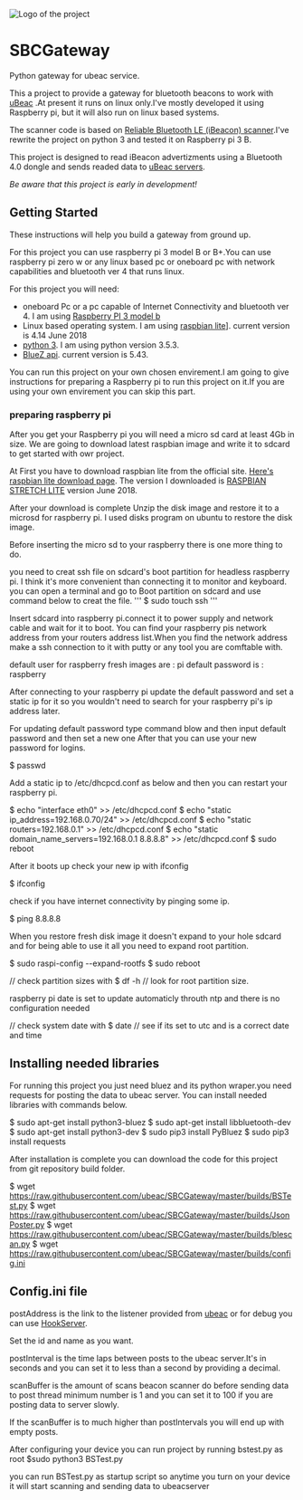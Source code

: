 ![Logo of the project](http://ui.ubeac.io/static/img/logo.svg)

# SBCGateway
Python gateway for ubeac service.

This a project to provide a gateway for bluetooth beacons to work with [uBeac](http://ui.ubeac.io) .At present it runs on linux only.I've mostly developed it using Raspberry pi, but it will also run on linux based systems.

The scanner code is based on [Reliable Bluetooth LE (iBeacon) scanner](https://github.com/ashokgelal/iBeacon-Scanner).I've rewrite the project on python 3 and tested it on Raspberry pi 3 B.

This project is designed to read iBeacon advertizments using a Bluetooth 4.0 dongle and sends readed data to [uBeac servers](http://ui.ubeac.io).

*Be aware that this project is early in development!*
## Getting Started
These instructions will help you build a gateway from ground up.

For this project you can use raspberry pi 3 model B or B+.You can use raspberry pi zero w or any linux based pc or oneboard pc with network capabilities and bluetooth ver 4 that runs linux.

For this project you will need:
* oneboard Pc or a pc capable of Internet Connectivity and bluetooth ver 4. I am using [Raspberry PI 3 model b](https://www.raspberrypi.org/products/)
* Linux based operating system. I am using [raspbian lite](https://www.raspberrypi.org/downloads/raspbian/)]. current version is 4.14 June 2018
* [python 3](https://www.python.org/). I am using python version 3.5.3.
* [BlueZ api](http://www.bluez.org/). current version is 5.43.

You can run this project on your own chosen envirement.I am going to give instructions for preparing a Raspberry pi to run this project on it.If you are using your own envirement you can skip this part.

### preparing raspberry pi
After you get your Raspberry pi you will need a micro sd card at least 4Gb in size.
We are going to download latest raspbian image and write it to sdcard to get started with owr project.

At First you have to download raspbian lite from the official site.
[Here's raspbian lite download page](https://www.raspberrypi.org/downloads/raspbian/).
The version I downloaded is [RASPBIAN STRETCH LITE](https://downloads.raspberrypi.org/raspbian_lite_latest) version June 2018.

After your download is complete Unzip the disk image and restore it to a microsd for raspberry pi.
I used disks program on ubuntu to restore the disk image.

Before inserting the micro sd to your raspberry there is one more thing to do.

you need to creat ssh file on sdcard's boot partition for headless raspberry pi.
I think it's more convenient than connecting it to monitor and keyboard.
you can open a terminal and go to Boot partition on sdcard and use command below to creat the file.
'''
 $ sudo touch ssh
'''

Insert sdcard into raspberry pi.connect it to power supply and network cable and wait for it to boot.
You can find your raspberry pis network address from your routers address list.When you find the network address make a ssh connection to it with putty or any tool you are comftable with.

default user for raspberry fresh images are : pi
default password is : raspberry

After connecting to your raspberry pi update the default password and set a static ip for it so you wouldn't need to search for your raspberry pi's ip address later.

For updating default password type command blow and then input default password and then set a new one After that you can use your new password for logins.
 
 $ passwd 

Add a static ip to /etc/dhcpcd.conf as below and then you can restart your raspberry pi.

 $ echo "interface eth0" >> /etc/dhcpcd.conf 
 $ echo "static ip_address=192.168.0.70/24" >> /etc/dhcpcd.conf 
 $ echo "static routers=192.168.0.1" >> /etc/dhcpcd.conf
 $ echo "static  domain_name_servers=192.168.0.1 8.8.8.8" >> /etc/dhcpcd.conf
 $ sudo reboot

After it boots up check your new ip with ifconfig

 $ ifconfig

check if you have internet connectivity by pinging some ip.

 $ ping 8.8.8.8

When you restore fresh disk image it doesn't expand to your hole sdcard and for being able to use it all you need to expand root partition.

 $ sudo raspi-config --expand-rootfs
 $ sudo reboot

// check partition sizes with 
 $ df -h
// look for root partition size.

raspberry pi date is set to update automaticly throuth ntp and there is no configuration needed

// check system date with 
 $ date
// see if its set to utc and is a correct date and time

## Installing needed libraries
For running this project you just need bluez and its python wraper.you need requests for posting the data to ubeac server.
You can install needed libraries with commands below.

 $ sudo apt-get install python3-bluez
 $ sudo apt-get install libbluetooth-dev
 $ sudo apt-get install python3-dev
 $ sudo pip3 install PyBluez
 $ sudo pip3 install requests

After installation is complete you can download the code for this project from git repository build folder.

 $ wget https://raw.githubusercontent.com/ubeac/SBCGateway/master/builds/BSTest.py
 $ wget https://raw.githubusercontent.com/ubeac/SBCGateway/master/builds/JsonPoster.py
 $ wget https://raw.githubusercontent.com/ubeac/SBCGateway/master/builds/blescan.py
 $ wget https://raw.githubusercontent.com/ubeac/SBCGateway/master/builds/config.ini

## Config.ini file

postAddress is the link to the listener provided from [ubeac](http://ui.ubeac.io) or for debug you can use [HookServer](http://hook.ubeac.io).

Set the id and name as you want.

postInterval is the time laps between posts to the ubeac server.It's in seconds and you can set it to less than a second by providing a decimal.

scanBuffer is the amount of scans beacon scanner do before sending data to post thread minimum number is 1 and you can set it to 100 if you are posting data to server slowly.

If the scanBuffer is to much higher than postIntervals you will end up with empty posts.

After configuring your device you can run project by running bstest.py as root
$sudo python3 BSTest.py

you can run BSTest.py as startup script so anytime you turn on your device it will start scanning and sending data to ubeacserver